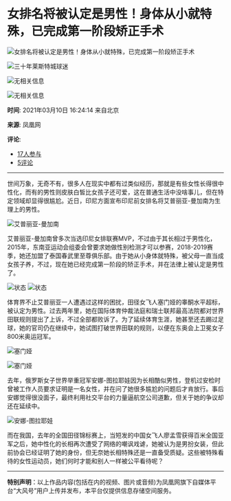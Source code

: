 # 女排名将被认定是男性！身体从小就特殊，已完成第一阶段矫正手术

![女排名将被认定是男性！身体从小就特殊，已完成第一阶段矫正手术](//d.ifengimg.com/w121_h75_q90/x0.ifengimg.com/res/2021/50A645479D164DF0FEF42A96A74C6D4C5F117C88_size189_w640_h463.jpeg)

![三十年莱斯特城球迷](https://ishare.ifeng.com/mediaShare/home/1379093/media)

![无相关信息](https://x0.ifengimg.com/ucms/2022_05/F0CA5364C2EE44D3C30EB63ED29990CDE86D9D3F_size3_w100_h40.png)

![无相关信息](https://x0.ifengimg.com/ucms/2022_05/20B903E4FDFBB2BFE6240FC545BD87FBA9243DC1_size26_w1000_h1000.png)

**时间**: 2021年03月10日 16:24:14 来自北京

**来源**: 凤凰网

**评论**: 
- [17人参与](//gentie.ifeng.com/c/comment/84V1QSjYezT)
- [5评论](//gentie.ifeng.com/c/comment/84V1QSjYezT)

---

世间万象，无奇不有，很多人在现实中都有过类似经历，那就是有些女性长得很中性化，而有的男性则皮肤白皙比女孩子还可爱，这在普通生活中没啥事儿，但在特定领域却显得很尴尬。近日，印尼方面宣布印尼前女排名将艾普丽亚-曼加南为生理上的男性。

![艾普丽亚-曼加南](https://x0.ifengimg.com/res/2021/50A645479D164DF0FEF42A96A74C6D4C5F117C88_size189_w640_h463.jpeg)

艾普丽亚-曼加南曾多次当选印尼女排联赛MVP，不过由于其长相过于男性化，2015年，东南亚运动会组委会曾要求她做性别检测才可以参赛，2018-2019赛季，她还加盟了泰国春武里至尊俱乐部。由于她从小身体就特殊，被父母一直当成女孩子养，不过，现在她已经完成第一阶段的矫正手术，并在法律上被认定是男性了。

![状态](https://x0.ifengimg.com/res/2021/259FBCE41C4E9FDC8F2D5551A26FC172C26003D0_size265_w640_h618.jpeg)
![状态](https://x0.ifengimg.com/res/2021/2F5367CB483DBED8E3A030C712C46F6FBC7F5369_size223_w640_h492.jpeg)

体育界不止艾普丽亚一人遭遇过这样的困扰，田径女飞人塞门娅的睾酮水平超标，被认定为男性。过去两年里，她在国际体育仲裁法庭和瑞士联邦最高法院都对世界田联规则提出了上诉，不过全部都败诉了。为了延续体育生涯，她甚至还去踢过足球，她的官司仍在继续中，她试图打破世界田联的规则，以便在东奥会上卫冕女子800米奥运冠军。

![塞门娅](https://x0.ifengimg.com/res/2021/18CE87A24D23D0C9CEB8E05ACFEF6B69FCF790C6_size177_w640_h425.jpeg)

![塞门娅](https://x0.ifengimg.com/res/2021/3027F8C706B6E0F1A9F2F4C723976892988577E1_size173_w640_h361.jpeg)

去年，俄罗斯女子世界举重冠军安娜-图拉耶娃因为长相酷似男性，登机过安检时曾被工作人员要求证明是一名女性，并在问了她很多尴尬的问题后才肯放行。事后安娜觉得很没面子，最终利用社交平台的力量逼航空公司道歉，但关于她的争议却还在延续中。

![安娜-图拉耶娃](https://x0.ifengimg.com/res/2021/880C080981C3933B544CED2256FD8592773A932F_size171_w640_h425.jpeg)

而在我国，去年的全国田径锦标赛上，当短发的中国女飞人廖孟雪获得百米全国亚军之后，她中性化的长相再次遭受了网络的嘲讽戏谑，她被认为是男扮女装，但此前协会已经证明了她的身份，但无奈她长相特殊还是一直备受质疑。这些被特殊看待的女性运动员，她们何时才能和别人一样被公平看待呢？

---

**特别声明**：以上作品内容(包括在内的视频、图片或音频)为凤凰网旗下自媒体平台“大风号”用户上传并发布，本平台仅提供信息存储空间服务。